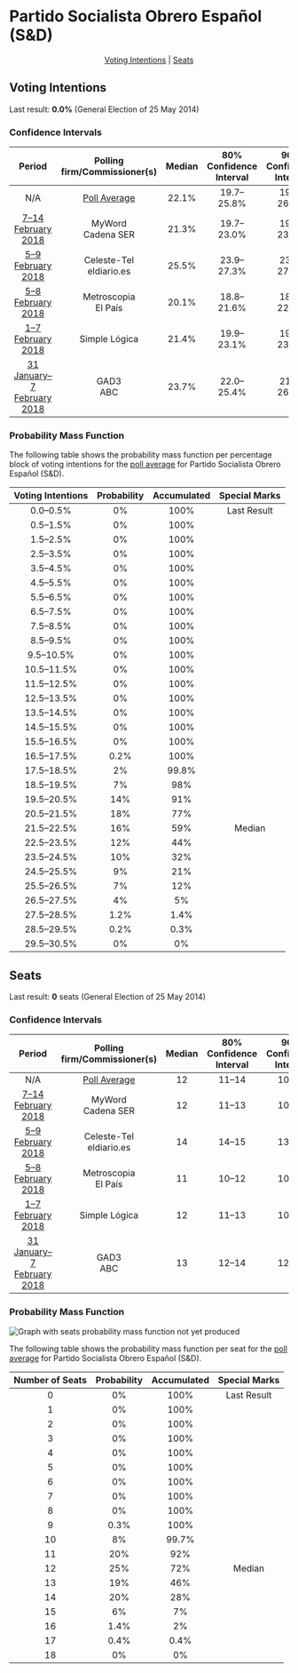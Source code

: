 # Partido Socialista Obrero Español (S&D)

<p align="center"><a href="#voting-intentions">Voting Intentions</a> | <a href="#seats">Seats</a></p>

## Voting Intentions

Last result: **0.0%** (General Election of 25 May 2014)

### Confidence Intervals

| Period     | Polling firm/Commissioner(s) | Median | 80% Confidence Interval | 90% Confidence Interval | 95% Confidence Interval | 99% Confidence Interval |
|:----------:|:----------------:|:-----------:|:-----------------------:|:-----------------------:|:-----------------------:|:-----------------------:|
| N/A | [Poll Average](average.html) | 22.1% | 19.7–25.8% | 19.2–26.5% | 18.7–27.2% | 18.0–28.2% |
| [7–14 February 2018](2018-02-14-MyWord.html) | MyWord <br> Cadena SER | 21.3% | 19.7–23.0% | 19.3–23.5% | 18.9–24.0% | 18.1–24.8% |
| [5–9 February 2018](2018-02-09-Celeste-Tel.html) | Celeste-Tel <br> eldiario.es | 25.5% | 23.9–27.3% | 23.4–27.8% | 23.0–28.2% | 22.3–29.1% |
| [5–8 February 2018](2018-02-08-Metroscopia.html) | Metroscopia <br> El País | 20.1% | 18.8–21.6% | 18.4–22.0% | 18.1–22.4% | 17.4–23.1% |
| [1–7 February 2018](2018-02-07-SimpleLógica.html) | Simple Lógica | 21.4% | 19.9–23.1% | 19.4–23.6% | 19.0–24.0% | 18.3–24.8% |
| [31 January–7 February 2018](2018-02-07-GAD3.html) | GAD3 <br> ABC | 23.7% | 22.0–25.4% | 21.5–26.0% | 21.1–26.4% | 20.3–27.3% |

### Probability Mass Function

The following table shows the probability mass function per percentage block of voting intentions for the [poll average](average.html) for Partido Socialista Obrero Español (S&D).

| Voting Intentions | Probability | Accumulated | Special Marks |
|:-----------------:|:-----------:|:-----------:|:-------------:|
| 0.0–0.5% | 0% | 100% | Last Result |
| 0.5–1.5% | 0% | 100% |  |
| 1.5–2.5% | 0% | 100% |  |
| 2.5–3.5% | 0% | 100% |  |
| 3.5–4.5% | 0% | 100% |  |
| 4.5–5.5% | 0% | 100% |  |
| 5.5–6.5% | 0% | 100% |  |
| 6.5–7.5% | 0% | 100% |  |
| 7.5–8.5% | 0% | 100% |  |
| 8.5–9.5% | 0% | 100% |  |
| 9.5–10.5% | 0% | 100% |  |
| 10.5–11.5% | 0% | 100% |  |
| 11.5–12.5% | 0% | 100% |  |
| 12.5–13.5% | 0% | 100% |  |
| 13.5–14.5% | 0% | 100% |  |
| 14.5–15.5% | 0% | 100% |  |
| 15.5–16.5% | 0% | 100% |  |
| 16.5–17.5% | 0.2% | 100% |  |
| 17.5–18.5% | 2% | 99.8% |  |
| 18.5–19.5% | 7% | 98% |  |
| 19.5–20.5% | 14% | 91% |  |
| 20.5–21.5% | 18% | 77% |  |
| 21.5–22.5% | 16% | 59% | Median |
| 22.5–23.5% | 12% | 44% |  |
| 23.5–24.5% | 10% | 32% |  |
| 24.5–25.5% | 9% | 21% |  |
| 25.5–26.5% | 7% | 12% |  |
| 26.5–27.5% | 4% | 5% |  |
| 27.5–28.5% | 1.2% | 1.4% |  |
| 28.5–29.5% | 0.2% | 0.3% |  |
| 29.5–30.5% | 0% | 0% |  |


## Seats

Last result: **0** seats (General Election of 25 May 2014)

### Confidence Intervals

| Period     | Polling firm/Commissioner(s) | Median | 80% Confidence Interval | 90% Confidence Interval | 95% Confidence Interval | 99% Confidence Interval |
|:----------:|:----------------:|:------:|:-----------------------:|:-----------------------:|:-----------------------:|:-----------------------:|
| N/A | [Poll Average](average.html) | 12 | 11–14 | 10–15 | 10–15 | 10–16 |
| [7–14 February 2018](2018-02-14-MyWord.html) | MyWord <br> Cadena SER | 12 | 11–13 | 10–13 | 10–13 | 10–14 |
| [5–9 February 2018](2018-02-09-Celeste-Tel.html) | Celeste-Tel <br> eldiario.es | 14 | 14–15 | 13–16 | 13–16 | 13–17 |
| [5–8 February 2018](2018-02-08-Metroscopia.html) | Metroscopia <br> El País | 11 | 10–12 | 10–12 | 10–12 | 9–13 |
| [1–7 February 2018](2018-02-07-SimpleLógica.html) | Simple Lógica | 12 | 11–13 | 10–13 | 10–13 | 10–13 |
| [31 January–7 February 2018](2018-02-07-GAD3.html) | GAD3 <br> ABC | 13 | 12–14 | 12–15 | 12–15 | 11–16 |

### Probability Mass Function

![Graph with seats probability mass function not yet produced](average-seats-pmf-partidosocialistaobreroespañolsd.png "Seats Probability Mass Function")

The following table shows the probability mass function per seat for the [poll average](average.html) for Partido Socialista Obrero Español (S&D).

| Number of Seats | Probability | Accumulated | Special Marks |
|:---------------:|:-----------:|:-----------:|:-------------:|
| 0 | 0% | 100% | Last Result |
| 1 | 0% | 100% |  |
| 2 | 0% | 100% |  |
| 3 | 0% | 100% |  |
| 4 | 0% | 100% |  |
| 5 | 0% | 100% |  |
| 6 | 0% | 100% |  |
| 7 | 0% | 100% |  |
| 8 | 0% | 100% |  |
| 9 | 0.3% | 100% |  |
| 10 | 8% | 99.7% |  |
| 11 | 20% | 92% |  |
| 12 | 25% | 72% | Median |
| 13 | 19% | 46% |  |
| 14 | 20% | 28% |  |
| 15 | 6% | 7% |  |
| 16 | 1.4% | 2% |  |
| 17 | 0.4% | 0.4% |  |
| 18 | 0% | 0% |  |


